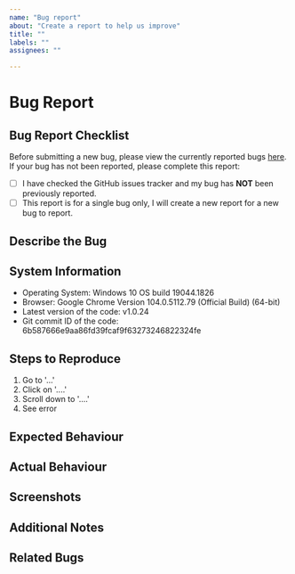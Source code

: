 ```yaml
---
name: "Bug report"
about: "Create a report to help us improve"
title: ""
labels: ""
assignees: ""

---
```


# Bug Report

## Bug Report Checklist

Before submitting a new bug, please view the currently reported bugs [here](https://github.com/BluCloudEngineer/UWA-Git-Good-Presentation/issues). If your bug has not been reported, please complete this report:

*   [ ] I have checked the GitHub issues tracker and my bug has **NOT** been previously reported.
*   [ ] This report is for a single bug only, I will create a new report for a new bug to report.

## Describe the Bug

<!-- Please provide an overview of the bug you encountered. if you are reporting more than one, please submit separate bug reports -->

## System Information

<!-- Please include as much information as you can of the device you were using when you encountered the bug -->

*   Operating System: Windows 10 OS build 19044.1826
*   Browser: Google Chrome Version 104.0.5112.79 (Official Build) (64-bit)
*   Latest version of the code: v1.0.24
*   Git commit ID of the code: 6b587666e9aa86fd39fcaf9f63273246822324fe

## Steps to Reproduce

<!-- Please provide the EXACT steps you performed to produce this bug -->

1.  Go to '...'
2.  Click on '....'
3.  Scroll down to '....'
4.  See error

## Expected Behaviour

<!-- Please tell us what you expected the application to do when you performed your steps -->

## Actual Behaviour

<!-- Please tell us what actually happened when you performed your steps -->

## Screenshots

<!-- If you have any screenshots, please add them here -->

## Additional Notes

<!-- If you have any other notes to add, please add them here -->

## Related Bugs

<!-- If this bug is related to other bug(s), please add them here

*   # 1
*   # 3

-->
